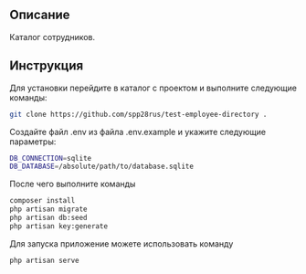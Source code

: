 ## Описание
Каталог сотрудников.
## Инструкция
Для установки перейдите в каталог с проектом и выполните следующие команды:
``` bash
git clone https://github.com/spp28rus/test-employee-directory .
```

Создайте файл .env из файла .env.example и укажите следующие параметры:
``` bash
DB_CONNECTION=sqlite
DB_DATABASE=/absolute/path/to/database.sqlite
```

После чего выполните команды
``` bash
composer install
php artisan migrate
php artisan db:seed
php artisan key:generate
```

Для запуска приложение можете использовать команду
``` bash
php artisan serve
```